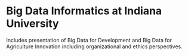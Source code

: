 # Big Data Informatics at Indiana University
Includes presentation of Big Data for Development and Big Data for Agriculture Innovation including organizational and ethics perspectives.
